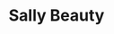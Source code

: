 ---
title: "Sally Beauty"
url: /hagerstown/sally-beauty-garland-groh-boulevard/
shop: Friseurbedarf
---